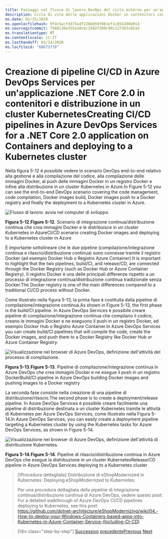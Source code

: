 ```yaml
---
title: Passaggi nel flusso di lavoro DevOps del ciclo esterno per un'applicazione Docker
description: Ciclo di vita delle applicazioni Docker in contenitori con piattaforma e strumenti Microsoft
ms.date: 02/15/2019
ms.openlocfilehash: 9fdc5acfd375e4f2266859f061ef1c854286b914
ms.sourcegitcommit: 7588136e355e10cbc2582f389c90c127363c02a5
ms.translationtype: MT
ms.contentlocale: it-IT
ms.lasthandoff: 03/14/2020
ms.locfileid: "68673778"
---
```

# <a name="creating-cicd-pipelines-in-azure-devops-services-for-a-net-core-20-application-on-containers-and-deploying-to-a-kubernetes-cluster"></a><span data-ttu-id="bd92d-103">Creazione di pipeline CI/CD in Azure DevOps Services per un'applicazione .NET Core 2.0 in contenitori e distribuzione in un cluster Kubernetes</span><span class="sxs-lookup"><span data-stu-id="bd92d-103">Creating CI/CD pipelines in Azure DevOps Services for a .NET Core 2.0 application on Containers and deploying to a Kubernetes cluster</span></span>

<span data-ttu-id="bd92d-104">Nella figura 5-12 è possibile vedere lo scenario DevOps end-to-end relativo alla gestione e alla compilazione del codice, alla compilazione delle immagini Docker, al push delle immagini Docker in un registro Docker e infine alla distribuzione in un cluster Kubernetes in Azure.</span><span class="sxs-lookup"><span data-stu-id="bd92d-104">In Figure 5-12 you can see the end-to-end DevOps scenario covering the code management, code compilation, Docker images build, Docker images push to a Docker registry and finally the deployment to a Kubernetes cluster in Azure.</span></span>

![Flusso di lavoro: avvia nel computer di sviluppo.](media/docker-workflow-ci-cd-aks.png)

<span data-ttu-id="bd92d-107">**Figura 5-12**.</span><span class="sxs-lookup"><span data-stu-id="bd92d-107">**Figure 5-12**.</span></span> <span data-ttu-id="bd92d-108">Scenario di integrazione continua/distribuzione continua che crea immagini Docker e le distribuisce in un cluster Kubernetes in Azure</span><span class="sxs-lookup"><span data-stu-id="bd92d-108">CI/CD scenario creating Docker images and deploying to a Kubernetes cluster in Azure</span></span>

<span data-ttu-id="bd92d-109">È importante sottolineare che le due pipeline (compilazione/integrazione continua e rilascio/distribuzione continua) sono connesse tramite il registro Docker (ad esempio Docker Hub o Registro Azure Container).</span><span class="sxs-lookup"><span data-stu-id="bd92d-109">It is important to highlight that the two pipelines, build/CI, and release/CD, are connected through the Docker Registry (such as Docker Hub or Azure Container Registry).</span></span> <span data-ttu-id="bd92d-110">Il registro Docker è una delle principali differenze rispetto a un processo di integrazione continua/distribuzione continua tradizionale senza Docker.</span><span class="sxs-lookup"><span data-stu-id="bd92d-110">The Docker registry is one of the main differences compared to a traditional CI/CD process without Docker.</span></span>

<span data-ttu-id="bd92d-111">Come illustrato nella figura 5-13, la prima fase è costituita dalla pipeline di compilazione/integrazione continua.</span><span class="sxs-lookup"><span data-stu-id="bd92d-111">As shown in Figure 5-13, the first phase is the build/CI pipeline.</span></span> <span data-ttu-id="bd92d-112">In Azure DevOps Services è possibile creare pipeline di compilazione/integrazione continua che compilano il codice, creano le immagini Docker e ne eseguono il push in un registro Docker, ad esempio Docker Hub o Registro Azure Container.</span><span class="sxs-lookup"><span data-stu-id="bd92d-112">In Azure DevOps Services you can create build/CI pipelines that will compile the code, create the Docker images, and push them to a Docker Registry like Docker Hub or Azure Container Registry.</span></span>

![Visualizzazione nel browser di Azure DevOps, definizione dell'attività del processo di compilazione.](media/build-ci-pipeline-azure-devops-push-to-docker-registry.png)

<span data-ttu-id="bd92d-114">**Figura 5-13**.</span><span class="sxs-lookup"><span data-stu-id="bd92d-114">**Figure 5-13**.</span></span> <span data-ttu-id="bd92d-115">Pipeline di compilazione/integrazione continua in Azure DevOps che crea immagini Docker e ne esegue il push in un registro Docker</span><span class="sxs-lookup"><span data-stu-id="bd92d-115">Build/CI pipeline in Azure DevOps building Docker images and pushing images to a Docker registry</span></span>

<span data-ttu-id="bd92d-116">La seconda fase consiste nella creazione di una pipeline di distribuzione/rilascio.</span><span class="sxs-lookup"><span data-stu-id="bd92d-116">The second phase is to create a deployment/release pipeline.</span></span> <span data-ttu-id="bd92d-117">In Azure DevOps Services è possibile creare facilmente una pipeline di distribuzione destinata a un cluster Kubernetes tramite le attività di Kubernetes per Azure DevOps Services, come illustrato nella Figura 5-14.</span><span class="sxs-lookup"><span data-stu-id="bd92d-117">In Azure DevOps Services, you can easily create a deployment pipeline targeting a Kubernetes cluster by using the Kubernetes tasks for Azure DevOps Services, as shown in Figure 5-14.</span></span>

![Visualizzazione nel browser di Azure DevOps, definizione dell'attività di distribuzione Kubernetes.](media/release-cd-pipeline-azure-devops-deploy-to-kubernetes.png)

<span data-ttu-id="bd92d-119">**Figura 5-14**.</span><span class="sxs-lookup"><span data-stu-id="bd92d-119">**Figure 5-14**.</span></span> <span data-ttu-id="bd92d-120">Pipeline di rilascio/distribuzione continua in Azure DevOps che esegue la distribuzione in un cluster Kubernetes</span><span class="sxs-lookup"><span data-stu-id="bd92d-120">Release/CD pipeline in Azure DevOps Services deploying to a Kubernetes cluster</span></span>

> [!Procedura dettagliata]<span data-ttu-id="bd92d-121"> Distribuzione di eShopModernized in Kubernetes:</span><span class="sxs-lookup"><span data-stu-id="bd92d-121"> Deploying eShopModernized to Kubernetes:</span></span>
>
> <span data-ttu-id="bd92d-122">Per una procedura dettagliata della pipeline di integrazione continua/distribuzione continua di Azure DevOps, vedere questo post: </span><span class="sxs-lookup"><span data-stu-id="bd92d-122">For a detailed walkthrough of Azure DevOps CI/CD pipelines deploying to Kubernetes, see this post: </span></span>\
><https://github.com/dotnet-architecture/eShopModernizing/wiki/04.-How-to-deploy-your-Windows-Containers-based-apps-into-Kubernetes-in-Azure-Container-Service-(Including-CI-CD)>

>[!div class="step-by-step"]
><span data-ttu-id="bd92d-123">[Successivo](docker-application-outer-loop-devops-workflow.md)
>[precedente](../run-manage-monitor-docker-environments/index.md)</span><span class="sxs-lookup"><span data-stu-id="bd92d-123">[Previous](docker-application-outer-loop-devops-workflow.md)
[Next](../run-manage-monitor-docker-environments/index.md)</span></span>
